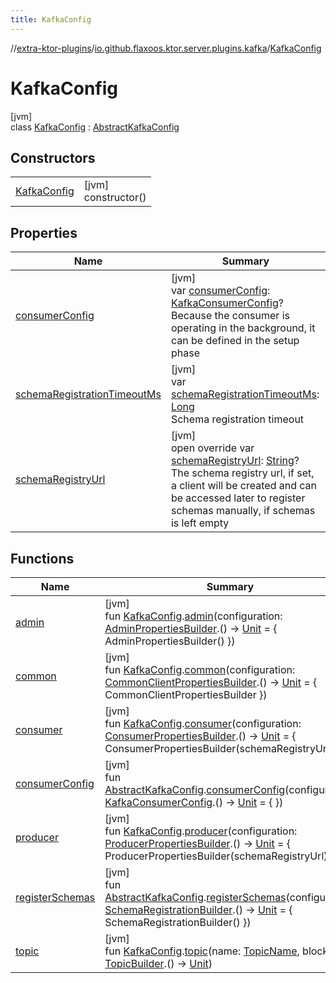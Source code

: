 ```yaml
---
title: KafkaConfig
---
```

//[extra-ktor-plugins](../../../index.md)/[io.github.flaxoos.ktor.server.plugins.kafka](../index.md)/[KafkaConfig](index.md)



# KafkaConfig



[jvm]\
class [KafkaConfig](index.md) : [AbstractKafkaConfig](../-abstract-kafka-config/index.md)



## Constructors


| | |
|---|---|
| [KafkaConfig](-kafka-config.md) | [jvm]<br>constructor() |


## Properties


| Name | Summary |
|---|---|
| [consumerConfig](../-abstract-kafka-config/consumer-config.md) | [jvm]<br>var [consumerConfig](../-abstract-kafka-config/consumer-config.md): [KafkaConsumerConfig](../-kafka-consumer-config/index.md)?<br>Because the consumer is operating in the background, it can be defined in the setup phase |
| [schemaRegistrationTimeoutMs](../-abstract-kafka-config/schema-registration-timeout-ms.md) | [jvm]<br>var [schemaRegistrationTimeoutMs](../-abstract-kafka-config/schema-registration-timeout-ms.md): [Long](https://kotlinlang.org/api/latest/jvm/stdlib/kotlin/-long/index.md)<br>Schema registration timeout |
| [schemaRegistryUrl](schema-registry-url.md) | [jvm]<br>open override var [schemaRegistryUrl](schema-registry-url.md): [String](https://kotlinlang.org/api/latest/jvm/stdlib/kotlin/-string/index.md)?<br>The schema registry url, if set, a client will be created and can be accessed later to register schemas manually, if schemas is left empty |


## Functions


| Name | Summary |
|---|---|
| [admin](../admin.md) | [jvm]<br>fun [KafkaConfig](index.md).[admin](../admin.md)(configuration: [AdminPropertiesBuilder](../-admin-properties-builder/index.md).() -&gt; [Unit](https://kotlinlang.org/api/latest/jvm/stdlib/kotlin/-unit/index.md) = { AdminPropertiesBuilder() }) |
| [common](../common.md) | [jvm]<br>fun [KafkaConfig](index.md).[common](../common.md)(configuration: [CommonClientPropertiesBuilder](../-common-client-properties-builder/index.md).() -&gt; [Unit](https://kotlinlang.org/api/latest/jvm/stdlib/kotlin/-unit/index.md) = { CommonClientPropertiesBuilder }) |
| [consumer](../consumer.md) | [jvm]<br>fun [KafkaConfig](index.md).[consumer](../consumer.md)(configuration: [ConsumerPropertiesBuilder](../-consumer-properties-builder/index.md).() -&gt; [Unit](https://kotlinlang.org/api/latest/jvm/stdlib/kotlin/-unit/index.md) = { ConsumerPropertiesBuilder(schemaRegistryUrl) }) |
| [consumerConfig](../consumer-config.md) | [jvm]<br>fun [AbstractKafkaConfig](../-abstract-kafka-config/index.md).[consumerConfig](../consumer-config.md)(configuration: [KafkaConsumerConfig](../-kafka-consumer-config/index.md).() -&gt; [Unit](https://kotlinlang.org/api/latest/jvm/stdlib/kotlin/-unit/index.md) = { }) |
| [producer](../producer.md) | [jvm]<br>fun [KafkaConfig](index.md).[producer](../producer.md)(configuration: [ProducerPropertiesBuilder](../-producer-properties-builder/index.md).() -&gt; [Unit](https://kotlinlang.org/api/latest/jvm/stdlib/kotlin/-unit/index.md) = { ProducerPropertiesBuilder(schemaRegistryUrl) }) |
| [registerSchemas](../register-schemas.md) | [jvm]<br>fun [AbstractKafkaConfig](../-abstract-kafka-config/index.md).[registerSchemas](../register-schemas.md)(configuration: [SchemaRegistrationBuilder](../-schema-registration-builder/index.md).() -&gt; [Unit](https://kotlinlang.org/api/latest/jvm/stdlib/kotlin/-unit/index.md) = { SchemaRegistrationBuilder() }) |
| [topic](../topic.md) | [jvm]<br>fun [KafkaConfig](index.md).[topic](../topic.md)(name: [TopicName](../-topic-name/index.md), block: [TopicBuilder](../-topic-builder/index.md).() -&gt; [Unit](https://kotlinlang.org/api/latest/jvm/stdlib/kotlin/-unit/index.md)) |

